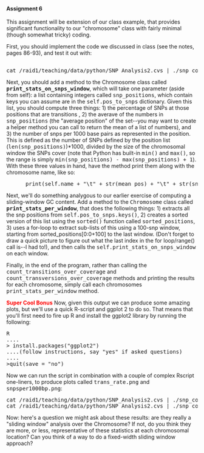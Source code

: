 #### Assignment 6

This assignment will be extension of our class example, that provides significant functionality to our "chromosome" class with fairly minimal (though
somewhat tricky) coding.

First, you should implement the code we discussed in class (see the notes, pages 86-93), and test it out with:
<pre> 
cat /raid1/teaching/data/python/SNP_Analysis2.cvs | ./snp_count.py
</pre>

Next, you should add a method to the Chromosome class called <tt>**print_stats_on_snps_window**</tt>, which will
take one parameter (aside from self): a list containing integers called <tt>snp_positions</tt>, which contain keys you can assume are in the <tt>self.pos_to_snps</tt>
dictionary. Given this list, you should compute three things: 1) the percentage of SNPs at those positions that are transitions
, 2) the averave of the numbers in <tt>snp_positions</tt> (the "average position" of the set--you may want to create a helper method you can 
call to return the mean of a list of numbers), and 3) the number of snps per 1000 base pairs as represented in the position. This is defined as
the number of SNPs defined by the position list (<tt>len(snp_positions)</tt>)*1000, divided by the size of the chromosomal window the SNPs cover
(note that Python has built-in <tt>min()</tt> and <tt>max()</tt>, so the range is simply <tt>min(snp_positions) - max(snp_positions) + 1</tt>).
With these three values in hand, have the method print them along with the chromosome name, like so:
<pre>
      print(self.name + "\t" + str(mean_pos) + "\t" + str(snps_per1000bp) + "\t" + str(trans_rate))
</pre>

Next, we'll do something analygous to our earlier exercise of computing a sliding-window GC content. Add a method to 
the <tt>Chromosome</tt> class called <tt>**print_stats_per_window**</tt>, that does the following things: 1) extracts all the
snp positions from <tt>self.pos_to_snps.keys()</tt>, 2) creates a sorted version of this list using the <tt>sorted()</tt> function
called <tt>sorted_positions</tt>, 
3) uses a for-loop to extract sub-lists of this using a 100-snp window, starting from sorted_positions[0:0+100] to the last window. 
(Don't forget to draw a quick picture to figure out what the last index in the for loop/range() call is--I had to!), and then
calls the <tt>self.print_stats_on_snps_window</tt> on each window.

Finally, in the end of the program, rather than calling the <tt>count_transitions_over_coverage</tt> and <tt>count_transversions_over_coverage</tt>
methods and printing the results for each chromosome, simply call each chromosomes <tt>print_stats_per_window</tt> method.

**<font color="red">Super Cool Bonus</font>**
Now, given this output we can produce some amazing plots, but we'll use a quick R-script and ggplot 2 to do so. That means that you'll first need to
fire up R and install the ggplot2 library by running the following:

<pre>
R
....
> install.packages("ggplot2")
....(follow instructions, say "yes" if asked questions)
....
>quit(save = "no")
</pre>

Now we can run the script in combination with a couple of complex Rscript one-liners, to produce plots called <tt>trans_rate.png</tt> and <tt>snpsper1000bp.png</tt>:

<pre>
cat /raid1/teaching/data/python/SNP_Analysis2.cvs | ./snp_count.py | Rscript -e 'library(ggplot2); data <- read.table("stdin", header = F, col.names = c("Chr", "pos", "snpsper1000bp", "trans_rate"), sep = "\\t"); ggplot(data) + geom_line(mapping = aes(x = pos, y = trans_rate)) + facet_grid(Chr ~ .); ggsave("trans_rate.png")'
cat /raid1/teaching/data/python/SNP_Analysis2.cvs | ./snp_count.py | Rscript -e 'library(ggplot2); data <- read.table("stdin", header = F, col.names = c("Chr", "pos", "snpsper1000bp", "trans_rate"), sep = "\\t"); ggplot(data) + geom_line(mapping = aes(x = pos, y = snpsper1000bp)) + facet_grid(Chr ~ .); ggsave("snpsper1000bp.png")'
</pre>
</p>

Now: here's a question we might ask about these results: are they really a "sliding window" analysis over the Chromosome? If not, do you think they are 
more, or less, representative of these statistics at each chromosomal location? Can you think of a way to do a fixed-width sliding window approach?